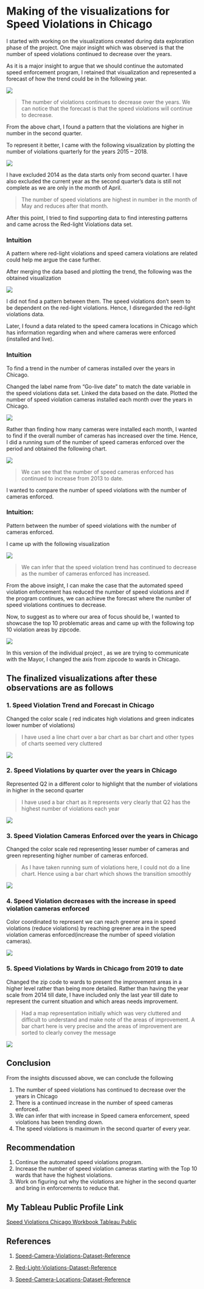 # Making of the visualizations for Speed Violations in Chicago


I started with working on the visualizations created during data exploration phase of the project. One major insight which was observed is that the number of speed violations continued to decrease over the years.

As it is a major insight to argue that we should continue the automated speed enforcement program, I retained that visualization and represented a forecast of how the trend could be in the following year.

![](https://github.com/bharatikandakumar/Data-Visualization/blob/master/Projects/Individual%20Project/images/1.png)

> The number of violations continues to decrease over the years. We can notice that the forecast is that the speed violations will continue to decrease.

From the above chart, I found a pattern that the violations are higher in number in the second quarter.

To represent it better, I came with the following visualization by plotting the number of violations quarterly for the years 2015 – 2018.

![](https://github.com/bharatikandakumar/Data-Visualization/blob/master/Projects/Individual%20Project/images/3.png)

I have excluded 2014 as the data starts only from second quarter. I have also excluded the current year as the second quarter’s data is still not complete as we are only in the month of April.

> The number of speed violations are highest in number in the month of May and reduces after that month.

After this point, I tried to find supporting data to find interesting patterns and came across the Red-light Violations data set.

### Intuition
A pattern where red-light violations and speed camera violations are related could help me argue the case further.

After merging the data based and plotting the trend, the following was the obtained visualization

![](https://github.com/bharatikandakumar/Data-Visualization/blob/master/Projects/Individual%20Project/images/2.png)

I did not find a pattern between them. The speed violations don’t seem to be dependent on the red-light violations.
Hence, I disregarded the red-light violations data.

Later, I found a data related to the speed camera locations in Chicago which has information regarding when and where cameras were enforced (installed and live).

### Intuition
To find a trend in the number of cameras installed over the years in Chicago.

Changed the label name from “Go-live date” to match the date variable in the speed violations data set. Linked the data based on the date.
Plotted the number of speed violation cameras installed each month over the years in Chicago.

![](https://github.com/bharatikandakumar/Data-Visualization/blob/master/Projects/Individual%20Project/images/4.png)

Rather than finding how many cameras were installed each month, I wanted to find if the overall number of cameras has increased over the time. Hence, I did a running sum of the number of speed cameras enforced over the period and obtained the following chart.

![](https://github.com/bharatikandakumar/Data-Visualization/blob/master/Projects/Individual%20Project/images/5.png)

> We can see that the number of speed cameras enforced has continued to increase from 2013 to date.

 I wanted to compare the number of speed violations with the number of cameras enforced.

 ### Intuition:
 Pattern between the number of speed violations with the number of cameras enforced.

 I came up with the following visualization

 ![](https://github.com/bharatikandakumar/Data-Visualization/blob/master/Projects/Individual%20Project/images/6.png)

 > We can infer that the speed violation trend has continued to decrease as the number of cameras enforced has increased.

From the above insight, I can make the case that the automated speed violation enforcement has reduced the number of speed violations and if the program continues, we can achieve the forecast where the number of speed violations continues to decrease.

Now, to suggest as to where our area of focus should be, I wanted to showcase the top 10 problematic areas and came up with the following top 10 violation areas by zipcode.

![](https://github.com/bharatikandakumar/Data-Visualization/blob/master/Projects/Individual%20Project/images/7.png)

In this version of the individual project , as we are trying to communicate with the Mayor, I changed the axis from zipcode to wards in Chicago.

## The finalized visualizations after these observations are as follows

### 1. Speed Violation Trend and Forecast in Chicago
Changed the color scale ( red indicates high violations and green indicates lower number of violations)
> I have used a line chart over a bar chart as bar chart and other types of charts seemed very cluttered

![](https://github.com/bharatikandakumar/Data-Visualization/blob/master/Projects/Individual%20Project/images/1.png)

### 2. Speed Violations by quarter over the years in Chicago
Represented Q2 in a different color to highlight that the number of violations in higher in the second quarter
> I have used a bar chart as it represents very clearly that Q2 has the highest number of violations each year

![](https://github.com/bharatikandakumar/Data-Visualization/blob/master/Projects/Individual%20Project/images/3.png)

### 3. Speed Violation Cameras Enforced over the years in Chicago
Changed the color scale red representing lesser number of cameras and green representing higher number of cameras enforced.
> As I have taken running sum of violations here, I could not do a line chart. Hence using a bar chart which shows the transition smoothly

![](https://github.com/bharatikandakumar/Data-Visualization/blob/master/Projects/Individual%20Project/images/8.png)

### 4. Speed Violation decreases with the increase in speed violation cameras enforced
Color coordinated to represent we can reach greener area in speed violations (reduce violations) by reaching greener area in the speed violation cameras enforced(increase the number of speed violation cameras).

![](https://github.com/bharatikandakumar/Data-Visualization/blob/master/Projects/Individual%20Project/images/9.png)

### 5. Speed Violations by Wards in Chicago from 2019 to date
Changed the zip code to wards to present the improvement areas in a higher level rather than being more detailed. Rather than having the year scale from 2014 till date, I have included only the last year till date to represent the current situation and which areas needs improvement.
> Had a map representation initially which was very cluttered and difficult to understand and make note of the areas of improvement. A bar chart here is very precise and the areas of improvement are sorted to clearly convey the message

![](https://github.com/bharatikandakumar/Data-Visualization/blob/master/Projects/Individual%20Project/images/10.png)

## Conclusion
From the insights discussed above, we can conclude the following
1. The number of speed violations has continued to decrease over the years in Chicago
2. There is a continued increase in the number  of speed cameras enforced.
3. We can infer that with increase in Speed camera enforcement, speed violations has been trending down.
4. The speed violations is maximum in the second quarter of every year.


## Recommendation
1. Continue the automated  speed violations program.
2. Increase the number of speed violation cameras starting with the Top 10 wards that have the highest violations.
3. Work on figuring out why the violations are higher in the second quarter and bring in enforcements to reduce that.

## My Tableau Public Profile Link
[Speed Violations Chicago Workbook Tableau Public](https://public.tableau.com/profile/bharati.pradayini.kandakumar#!/vizhome/SpeedViolationsinChicagoWorkbook/SpeedViolationsinChicagoWorkbook)

## References
1. [Speed-Camera-Violations-Dataset-Reference](https://data.cityofchicago.org/Transportation/Speed-Camera-Violations/hhkd-xvj4)

2. [Red-Light-Violations-Dataset-Reference](https://data.cityofchicago.org/Transportation/Red-Light-Camera-Violations/spqx-js37)

3. [Speed-Camera-Locations-Dataset-Reference](https://data.cityofchicago.org/Transportation/Speed-Camera-Locations/4i42-qv3h)
